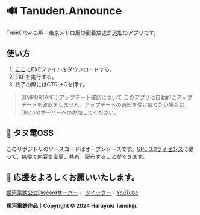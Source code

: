 # 🔊 Tanuden.Announce
TrainCrewにJR・東京メトロ風の到着放送が追加のアプリです。

## 使い方
1. [ここ](https://github.com/haruyukitanuki/Tanuden.Announce/releases)にEXEファイルをダウンロードする。
2. EXEを実行する。
3. 終了の際にはCTRL+Cを押す。

> [!IMPORTANT] アップデート確認について
> このアプリは自動的にアップデートを確認をしません。アップデートの通知を受け取りたい場合は、Discordサーバーへの参加してください。

## 💾 タヌ電OSS
このリポジトリのソースコードはオープンソースです。[GPL-3.0ライセンス](https://github.com/haruyukitanuki/Tanuden.Announce?tab=GPL-3.0-1-ov-file)に従って、無償で内容を変更、共有、配布することができます。


## 💝 応援をよろしくお願いいたします。
[狸河電鉄公式Discordサーバー](https://discord.gg/WV2yRvYBN7)・
[ツイッター](https://twitter.com/haruyukitanuki)・[YouTube](https://youtube.com/@haruyukitanuki)

**狸河電鉄作品｜Copyright &copy; 2024 Haruyuki Tanukiji.**